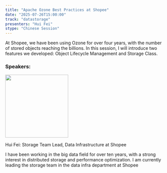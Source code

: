```yaml
---
title: "Apache Ozone Best Practices at Shopee"
date: "2025-07-26T15:00:00"
track: "datastorage"
presenters: "Hui Fei"
stype: "Chinese Session"
---
```


At Shopee, we have been using Ozone for over four years, with the number of stored objects reaching the billions. In this session, I will introduce two features we developed: Object Lifecycle Management and Storage Class.

### Speakers:


<img src="https://sessionize.com/image/3c29-400o400o1-BiComMLVtWVfHasDpxJ8zj.jpg" width="200" /><br/>

Hui Fei: Storage Team Lead, Data Infrastructure at Shopee

I have been working in the big data field for over ten years, with a strong interest in distributed storage and performance optimization. I am currently leading the storage team in the data infra department at Shopee